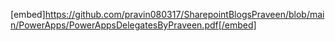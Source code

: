 [embed]https://github.com/pravin080317/SharepointBlogsPraveen/blob/main/PowerApps/PowerAppsDelegatesByPraveen.pdf[/embed]
